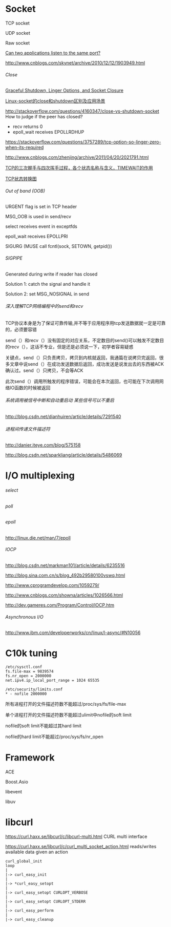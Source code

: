 # Socket

TCP socket

UDP socket

Raw socket

[Can two applications listen to the same port?](
http://stackoverflow.com/questions/14388706/socket-options-so-reuseaddr-and-so-reuseport-how-do-they-differ-do-they-mean-t)

http://www.cnblogs.com/skynet/archive/2010/12/12/1903949.html

###### Close

[Graceful Shutdown, Linger Options, and Socket Closure](https://docs.microsoft.com/en-us/windows/desktop/WinSock/graceful-shutdown-linger-options-and-socket-closure-2)

[Linux-socket的close和shutdown区别及应用场景](https://www.cnblogs.com/JohnABC/p/7238241.html)

http://stackoverflow.com/questions/4160347/close-vs-shutdown-socket
How to judge if the peer has closed?
- recv returns 0
- epoll_wait receives EPOLLRDHUP

https://stackoverflow.com/questions/3757289/tcp-option-so-linger-zero-when-its-required

http://www.cnblogs.com/zhenjing/archive/2011/04/20/2021791.html

[TCP的三次握手与四次挥手过程，各个状态名称与含义，TIMEWAIT的作用](https://blog.csdn.net/sinat_32487221/article/details/55272305)

[TCP状态转换图](https://www.cnblogs.com/qlee/archive/2011/07/12/2104089.html)

###### Out of band (OOB)

URGENT flag is set in TCP header

MSG_OOB is used in send/recv

select receives event in exceptfds

epoll_wait receives EPOLLPRI

SIGURG (MUSE call fcntl(sock, SETOWN, getpid())

###### SIGPIPE

Generated during write if reader has closed

Solution 1: catch the signal and handle it

Solution 2: set MSG_NOSIGNAL in send

###### 深入理解TCP网络编程中的send和recv

TCP协议本身是为了保证可靠传输,并不等于应用程序用tcp发送数据就一定是可靠的，必须要容错

send（）和recv（）没有固定的对应关系，不定数目的send()可以触发不定数目的recv（），这话不专业，但是还是必须说一下，初学者容易疑惑

关键点，send（）只负责拷贝，拷贝到内核就返回，我通篇在说拷贝完返回，很多文章中说send（）在成功发送数据后返回，成功发送是说发出去的东西被ACK确认过。send（）只拷贝，不会等ACK

此次send（）调用所触发的程序错误，可能会在本次返回，也可能在下次调用网络IO函数的时候被返回

###### 系统调用被信号中断和自动重启动 某些信号可以不重启

http://blog.csdn.net/dianhuiren/article/details/7291540

###### 进程间传递文件描述符

http://danier.iteye.com/blog/575158

http://blog.csdn.net/sparkliang/article/details/5486069


# I/O multiplexing

###### select

###### poll

###### epoll

http://linux.die.net/man/7/epoll

###### IOCP

http://blog.csdn.net/markman101/article/details/6235516

http://blog.sina.com.cn/s/blog_492b29580100vswq.html

http://www.cprogramdevelop.com/1059279/

http://www.cnblogs.com/showna/articles/1026566.html

http://dev.gameres.com/Program/Control/IOCP.htm

###### Asynchronous I/O

http://www.ibm.com/developerworks/cn/linux/l-async/#N10056


# C10k tuning

```
/etc/sysctl.conf
fs.file-max = 9839574
fs.nr_open = 2000000
net.ipv4.ip_local_port_range = 1024 65535

/etc/security/limits.conf
* - nofile 2000000
```

所有进程打开的文件描述符数不能超过/proc/sys/fs/file-max

单个进程打开的文件描述符数不能超过ulimit中nofile的soft limit

nofile的soft limit不能超过其hard limit

nofile的hard limit不能超过/proc/sys/fs/nr_open


# Framework

ACE

Boost.Asio

libevent

libuv


# libcurl

https://curl.haxx.se/libcurl/c/libcurl-multi.html  CURL multi interface

https://curl.haxx.se/libcurl/c/curl_multi_socket_action.html  reads/writes available data given an action

```
curl_global_init
loop
|
|-> curl_easy_init
|
|-> *curl_easy_setopt
|
|-> curl_easy_setopt CURLOPT_VERBOSE
|
|-> curl_easy_setopt CURLOPT_STDERR
|
|-> curl_easy_perform
|
|-> curl_easy_cleanup
```
